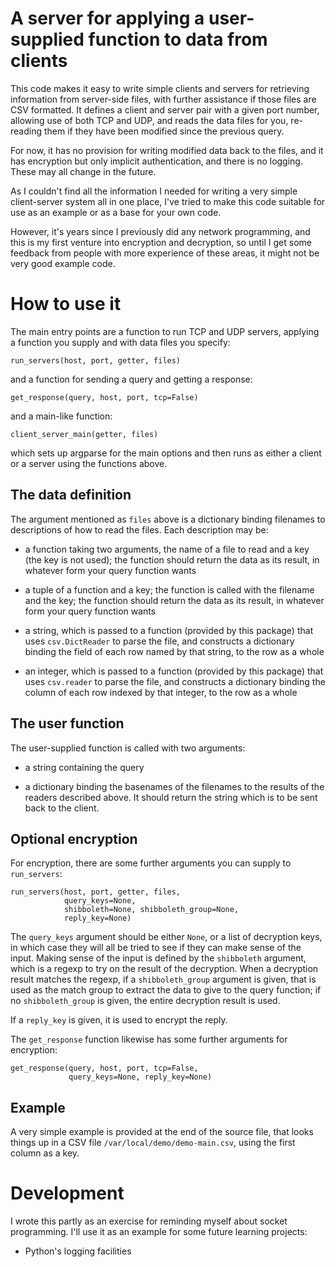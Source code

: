 A server for applying a user-supplied function to data from clients
===================================================================

This code makes it easy to write simple clients and servers for
retrieving information from server-side files, with further assistance
if those files are CSV formatted.  It defines a client and server pair
with a given port number, allowing use of both TCP and UDP, and reads
the data files for you, re-reading them if they have been modified
since the previous query.

For now, it has no provision for writing modified data back to the
files, and it has encryption but only implicit authentication, and
there is no logging.  These may all change in the future.

As I couldn't find all the information I needed for writing a very
simple client-server system all in one place, I've tried to make this
code suitable for use as an example or as a base for your own code.

However, it's years since I previously did any network programming,
and this is my first venture into encryption and decryption, so until
I get some feedback from people with more experience of these areas,
it might not be very good example code.

How to use it
=============

The main entry points are a function to run TCP and UDP servers,
applying a function you supply and with data files you specify:

    run_servers(host, port, getter, files)

and a function for sending a query and getting a response:

    get_response(query, host, port, tcp=False)

and a main-like function:

    client_server_main(getter, files)

which sets up argparse for the main options and then runs as either a
client or a server using the functions above.

The data definition
-------------------

The argument mentioned as `files` above is a dictionary binding
filenames to descriptions of how to read the files.  Each description
may be:

 * a function taking two arguments, the name of a file to read and a
   key (the key is not used); the function should return the data as
   its result, in whatever form your query function wants

 * a tuple of a function and a key; the function is called with the
   filename and the key; the function should return the data as
   its result, in whatever form your query function wants

 * a string, which is passed to a function (provided by this package)
   that uses `csv.DictReader` to parse the file, and constructs a
   dictionary binding the field of each row named by that string, to
   the row as a whole

 * an integer, which is passed to a function (provided by this
   package) that uses `csv.reader` to parse the file, and constructs a
   dictionary binding the column of each row indexed by that integer,
   to the row as a whole

The user function
-----------------

The user-supplied function is called with two arguments:

 * a string containing the query

 * a dictionary binding the basenames of the filenames to the results
   of the readers described above.  It should return the string which
   is to be sent back to the client.

Optional encryption
-------------------

For encryption, there are some further arguments you can supply to
`run_servers`:

    run_servers(host, port, getter, files,
                query_keys=None,
                shibboleth=None, shibboleth_group=None,
                reply_key=None)

The `query_keys` argument should be either `None`, or a list of
decryption keys, in which case they will all be tried to see if they
can make sense of the input.  Making sense of the input is defined by
the `shibboleth` argument, which is a regexp to try on the result of
the decryption.  When a decryption result matches the regexp, if a
`shibboleth_group` argument is given, that is used as the match group
to extract the data to give to the query function; if no
`shibboleth_group` is given, the entire decryption result is used.

If a `reply_key` is given, it is used to encrypt the reply.

The `get_response` function likewise has some further arguments for
encryption:

    get_response(query, host, port, tcp=False,
                 query_keys=None, reply_key=None)

Example
-------

A very simple example is provided at the end of the source file, that
looks things up in a CSV file `/var/local/demo/demo-main.csv`, using
the first column as a key.

Development
===========

I wrote this partly as an exercise for reminding myself about socket
programming.  I'll use it as an example for some future learning
projects:

 * Python's logging facilities
